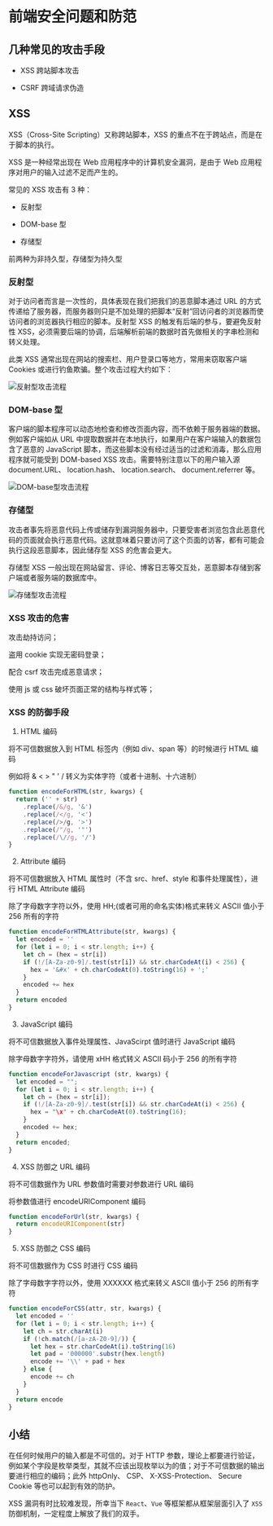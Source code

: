 # 前端安全问题和防范

## 几种常见的攻击手段

- XSS 跨站脚本攻击

- CSRF 跨域请求伪造

## XSS

XSS（Cross-Site Scripting）又称跨站脚本，XSS 的重点不在于跨站点，而是在于脚本的执行。

XSS 是一种经常出现在 Web 应用程序中的计算机安全漏洞，是由于 Web 应用程序对用户的输入过滤不足而产生的。

常见的 XSS 攻击有 3 种：

- 反射型

- DOM-base 型

- 存储型

前两种为非持久型，存储型为持久型

### 反射型

对于访问者而言是一次性的，具体表现在我们把我们的恶意脚本通过 URL 的方式传递给了服务器，而服务器则只是不加处理的把脚本“反射”回访问者的浏览器而使访问者的浏览器执行相应的脚本。反射型 XSS 的触发有后端的参与，要避免反射性 XSS，必须需要后端的协调，后端解析前端的数据时首先做相关的字串检测和转义处理。

此类 XSS 通常出现在网站的搜索栏、用户登录口等地方，常用来窃取客户端 Cookies 或进行钓鱼欺骗。整个攻击过程大约如下：

![反射型攻击流程](./frontend-secure-1.png)

<!-- <input class="input" placeholder="输入任意内容" ref="inputRef" @keyup.enter="handleSearch" />
<button class="button" @click="handleSearch">发起搜索</button>

<div style="margin-top: 12px;">您搜索的内容是：<div id="keyword"></div></div>

<script setup>
import { ref } from 'vue'
const inputRef = ref()
const keywordRef = ref()
const searchValue = ref("")
const handleSearch = () => {
  searchValue.value = inputRef.value.value

  var myDiv = document.getElementById('keyword');

  // 包含脚本的 HTML 代码
  const scriptHTML = inputRef.value.value;

  // 使用 innerHTML 插入 HTML 代码
  myDiv.innerHTML = scriptHTML;
}
</script>

<style scoped>
.input {
  border: solid 1px #ddd;
  border-radius: 4px;
  padding: 0 12px;
  height: 32px;
  line-height: 32px;
  width: 400px;
}
.button {
  background-color: #f2f2f2;
  margin-left: 12px;
  height: 32px;
  padding: 0 12px;
  border-radius: 4px;
}
</style> -->

### DOM-base 型

客户端的脚本程序可以动态地检查和修改页面内容，而不依赖于服务器端的数据。例如客户端如从 URL 中提取数据并在本地执行，如果用户在客户端输入的数据包含了恶意的 JavaScript 脚本，而这些脚本没有经过适当的过滤和消毒，那么应用程序就可能受到 DOM-based XSS 攻击。需要特别注意以下的用户输入源 document.URL、 location.hash、 location.search、 document.referrer 等。

![DOM-base型攻击流程](./frontend-secure-2.png)

### 存储型

攻击者事先将恶意代码上传或储存到漏洞服务器中，只要受害者浏览包含此恶意代码的页面就会执行恶意代码。这就意味着只要访问了这个页面的访客，都有可能会执行这段恶意脚本，因此储存型 XSS 的危害会更大。

存储型 XSS 一般出现在网站留言、评论、博客日志等交互处，恶意脚本存储到客户端或者服务端的数据库中。

![存储型攻击流程](./frontend-secure-3.png)

### XSS 攻击的危害

攻击劫持访问；

盗用 cookie 实现无密码登录；

配合 csrf 攻击完成恶意请求；

使用 js 或 css 破坏页面正常的结构与样式等；

### XSS 的防御手段

1. HTML 编码

将不可信数据放入到 HTML 标签内（例如 div、span 等）的时候进行 HTML 编码

例如将 & < > " ' / 转义为实体字符（或者十进制、十六进制）

```js
function encodeForHTML(str, kwargs) {
  return ('' + str)
    .replace(/&/g, '&')
    .replace(/</g, '<')
    .replace(/>/g, '>')
    .replace(/"/g, '"')
    .replace(/\//g, '/')
}
```

2. Attribute 编码

将不可信数据放入 HTML 属性时（不含 src、href、style 和事件处理属性），进行 HTML Attribute 编码

除了字母数字字符以外，使用 HH;(或者可用的命名实体)格式来转义 ASCII 值小于 256 所有的字符

```js
function encodeForHTMLAttribute(str, kwargs) {
  let encoded = ''
  for (let i = 0; i < str.length; i++) {
    let ch = (hex = str[i])
    if (!/[A-Za-z0-9]/.test(str[i]) && str.charCodeAt(i) < 256) {
      hex = '&#x' + ch.charCodeAt(0).toString(16) + ';'
    }
    encoded += hex
  }
  return encoded
}
```

3. JavaScript 编码

将不可信数据放入事件处理属性、JavaScirpt 值时进行 JavaScript 编码

除字母数字字符外，请使用 xHH 格式转义 ASCII 码小于 256 的所有字符

```js
function encodeForJavascript (str, kwargs) {
  let encoded = "";
  for (let i = 0; i < str.length; i++) {
    let ch = (hex = str[i]);
    if (!/[A-Za-z0-9]/.test(str[i]) && str.charCodeAt(i) < 256) {
      hex = "\x" + ch.charCodeAt(0).toString(16);
    }
    encoded += hex;
  }
  return encoded;
}
```

4. XSS 防御之 URL 编码

将不可信数据作为 URL 参数值时需要对参数进行 URL 编码

将参数值进行 encodeURIComponent 编码

```js
function encodeForUrl(str, kwargs) {
  return encodeURIComponent(str)
}
```

5. XSS 防御之 CSS 编码

将不可信数据作为 CSS 时进行 CSS 编码

除了字母数字字符以外，使用 XXXXXX 格式来转义 ASCII 值小于 256 的所有字符

```js
function encodeForCSS(attr, str, kwargs) {
  let encoded = ''
  for (let i = 0; i < str.length; i++) {
    let ch = str.charAt(i)
    if (!ch.match(/[a-zA-Z0-9]/)) {
      let hex = str.charCodeAt(i).toString(16)
      let pad = '000000'.substr(hex.length)
      encode += '\\' + pad + hex
    } else {
      encode += ch
    }
  }
  return encode
}
```

## 小结

在任何时候用户的输入都是不可信的。对于 HTTP 参数，理论上都要进行验证，例如某个字段是枚举类型，其就不应该出现枚举以为的值；对于不可信数据的输出要进行相应的编码；此外 httpOnly、 CSP、 X-XSS-Protection、 Secure Cookie 等也可以起到有效的防护。

XSS 漏洞有时比较难发现，所幸当下 `React`、`Vue` 等框架都从框架层面引入了 `XSS` 防御机制，一定程度上解放了我们的双手。
